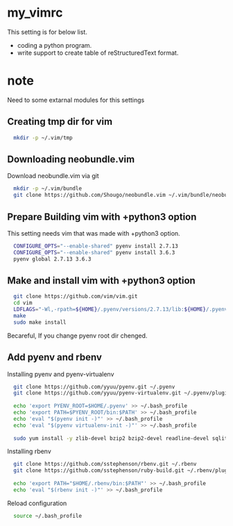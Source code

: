 # my_vimrc
This setting is for below list.
* coding a python program.
* write support to create table of reStructuredText format.

# note

Need to some extarnal modules for this settings

## Creating tmp dir for vim

```sh
  mkdir -p ~/.vim/tmp
```
## Downloading neobundle.vim

Download neobundle.vim via git

```sh
  mkdir -p ~/.vim/bundle
  git clone https://github.com/Shougo/neobundle.vim ~/.vim/bundle/neobundle.vim
```

## Prepare Building vim with +python3 option

This setting needs vim that was made with +python3 option.

```sh
  CONFIGURE_OPTS="--enable-shared" pyenv install 2.7.13
  CONFIGURE_OPTS="--enable-shared" pyenv install 3.6.3
  pyenv global 2.7.13 3.6.3
```
## Make and install vim with +python3 option
```sh
  git clone https://github.com/vim/vim.git
  cd vim
  LDFLAGS="-Wl,-rpath=${HOME}/.pyenv/versions/2.7.13/lib:${HOME}/.pyenv/versions/3.6.3/lib" ./configure --enable-pythoninterp=dynamic --enable-python3interp=dynamic --enable-multibyte --enable-fontset --with-features=huge --prefix=/opt/vim
  make
  sudo make install
```
Becareful, If you change pyenv root dir chenged.

## Add pyenv and rbenv

Installing pyenv and pyenv-virtualenv

```sh
  git clone https://github.com/yyuu/pyenv.git ~/.pyenv
  git clone https://github.com/yyuu/pyenv-virtualenv.git ~/.pyenv/plugins/pyenv-virtualenv
  
  echo 'export PYENV_ROOT=$HOME/.pyenv' >> ~/.bash_profile
  echo 'export PATH=$PYENV_ROOT/bin:$PATH' >> ~/.bash_profile
  echo 'eval "$(pyenv init -)"' >> ~/.bash_profile
  echo 'eval "$(pyenv virtualenv-init -)"' >> ~/.bash_profile
  
  sudo yum install -y zlib-devel bzip2 bzip2-devel readline-devel sqlite sqlite-devel openssl-devel
```

Installing rbenv

```sh
  git clone https://github.com/sstephenson/rbenv.git ~/.rbenv
  git clone https://github.com/sstephenson/ruby-build.git ~/.rbenv/plugins/ruby-build
 
  echo 'export PATH="$HOME/.rbenv/bin:$PATH"' >> ~/.bash_profile
  echo 'eval "$(rbenv init -)"' >> ~/.bash_profile
```

Reload configuration
```sh
  source ~/.bash_profile
```
